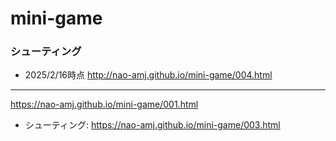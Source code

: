 # mini-game

### シューティング
- 2025/2/16時点
http://nao-amj.github.io/mini-game/004.html

---

https://nao-amj.github.io/mini-game/001.html

- シューティング: https://nao-amj.github.io/mini-game/003.html
